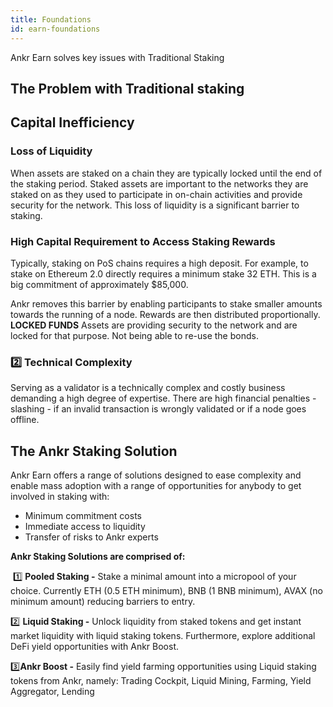 ```yaml
---
title: Foundations
id: earn-foundations
---
```

Ankr Earn solves key issues with Traditional Staking

## **The Problem with Traditional staking**  

## Capital Inefficiency

### Loss of Liquidity 
When assets are staked on a chain they are typically locked until the end of the staking period. Staked assets are important to the networks they are staked on as they used to participate in on-chain activities and provide security for the network. This loss of liquidity is a significant barrier to staking. 

### High Capital Requirement to Access Staking Rewards
Typically, staking on PoS chains requires a high deposit. For example, to stake on Ethereum 2.0 directly requires a minimum stake 32 ETH. This is a big commitment of approximately $85,000. 

Ankr removes this barrier by enabling participants to stake smaller amounts towards the running of a node. Rewards are then distributed proportionally.
\
**LOCKED FUNDS** Assets are providing security to the network and are locked for that purpose. Not being able to re-use the bonds.

### :two: **Technical Complexity**

Serving as a validator is a technically complex and costly business demanding a high degree of expertise. There are high financial penalties - slashing - if an invalid transaction is wrongly validated or if a node goes offline.

## **The Ankr Staking Solution** <a href="#the-ankr-staking-solution" id="the-ankr-staking-solution"></a>

Ankr Earn offers a range of solutions designed to ease complexity and enable mass adoption with a range of opportunities for anybody to get involved in staking with:

* Minimum commitment costs
* Immediate access to liquidity
* Transfer of risks to Ankr experts

**Ankr Staking Solutions are comprised of:**

​ :one: **Pooled Staking -** Stake a minimal amount into a micropool of your choice. Currently ETH (0.5 ETH minimum), BNB (1 BNB minimum), AVAX (no minimum amount) reducing barriers to entry.

:two: **Liquid Staking -** Unlock liquidity from staked tokens and get instant market liquidity with liquid staking tokens. Furthermore, explore additional DeFi yield opportunities with Ankr Boost.

:three:**Ankr Boost -** Easily find yield farming opportunities using Liquid staking tokens from Ankr, namely: Trading Cockpit, Liquid Mining, Farming, Yield Aggregator, Lending

